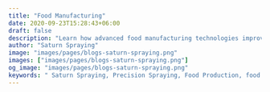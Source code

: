 ```yaml
---
title: "Food Manufacturing"
date: 2020-09-23T15:28:43+06:00
draft: false
description: "Learn how advanced food manufacturing technologies improve efficiency, ensure quality, and reduce waste in the production of glazes, oils, and emulsions."
author: "Saturn Spraying"
image: "images/pages/blogs-saturn-spraying.png"
images: ["images/pages/blogs-saturn-spraying.png"]
og_image: "images/pages/blogs-saturn-spraying.png"
keywords: " Saturn Spraying, Precision Spraying, Food Production, food spraying systems"
---
```


